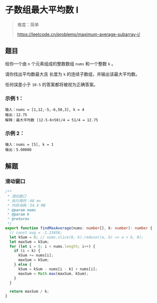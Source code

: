 # 子数组最大平均数 I

> 难度：简单
>
> https://leetcode.cn/problems/maximum-average-subarray-i/

## 题目

给你一个由 `n` 个元素组成的整数数组 `nums` 和一个整数 `k` 。

请你找出平均数最大且 长度为 `k` 的连续子数组，并输出该最大平均数。

任何误差小于 `10-5` 的答案都将被视为正确答案。

### 示例 1：
```
输入：nums = [1,12,-5,-6,50,3], k = 4
输出：12.75
解释：最大平均数 (12-5-6+50)/4 = 51/4 = 12.75
```

### 示例 2：
```
输入：nums = [5], k = 1
输出：5.00000
```

## 解题

### 滑动窗口
```typescript
/**
 * 滑动窗口
 * 执行用时：68 ms
 * 内存消耗：54.9 MB
 * @param nums
 * @param k
 * @returns
 */
export function findMaxAverage(nums: number[], k: number): number {
  // const avg = -1.23456;
  let kSum = 0; // nums.slice(0, k).reduce((a, b) => a + b, 0);
  let maxSum = kSum;
  for (let i = 0; i < nums.length; i++) {
    if (i < k) {
      kSum += nums[i];
      maxSum = kSum;
    } else {
      kSum = kSum - nums[i - k] + nums[i];
      maxSum = Math.max(maxSum, kSum);
    }
  }

  return maxSum / k;
}

```